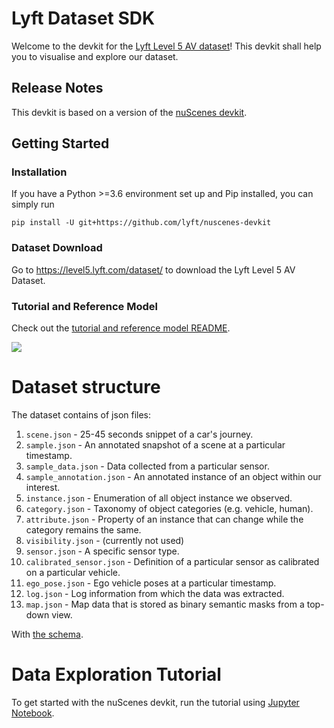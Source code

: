 # Lyft Dataset SDK

Welcome to the devkit for the [Lyft Level 5 AV dataset](https://level5.lyft.com/dataset/)! This devkit shall help you to visualise and explore our dataset.


## Release Notes
This devkit is based on a version of the [nuScenes devkit](https://www.nuscenes.org).

## Getting Started

### Installation

If you have a Python >=3.6 environment set up and Pip installed, you can simply run
```
pip install -U git+https://github.com/lyft/nuscenes-devkit
```

### Dataset Download
Go to <https://level5.lyft.com/dataset/> to download the Lyft Level 5 AV Dataset.

### Tutorial and Reference Model
Check out the [tutorial and reference model README](notebooks/README.md).

![](notebooks/media/001.gif)


# Dataset structure

The dataset contains of json files:

1. `scene.json` - 25-45 seconds snippet of a car's journey.
2. `sample.json` - An annotated snapshot of a scene at a particular timestamp.
3. `sample_data.json` - Data collected from a particular sensor.
4. `sample_annotation.json` - An annotated instance of an object within our interest.
5. `instance.json` - Enumeration of all object instance we observed.
6. `category.json` - Taxonomy of object categories (e.g. vehicle, human).
7. `attribute.json` - Property of an instance that can change while the category remains the same.
8. `visibility.json` - (currently not used)
9. `sensor.json` - A specific sensor type.
10. `calibrated_sensor.json` - Definition of a particular sensor as calibrated on a particular vehicle.
11. `ego_pose.json` - Ego vehicle poses at a particular timestamp.
12. `log.json` - Log information from which the data was extracted.
13. `map.json` - Map data that is stored as binary semantic masks from a top-down view.


With [the schema](schema.md).

# Data Exploration Tutorial

To get started with the nuScenes devkit, run the tutorial using [Jupyter Notebook](notebooks/tutorial_lyft.ipynb).